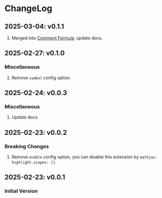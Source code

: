 # ChangeLog

## 2025-03-04: v0.1.1
1. Merged into [Comment Formula](https://github.com/howcasperwhat/comment-formula), update docs.

## 2025-02-27: v0.1.0
### Miscellaneous
1. Remove `symbol` config option.

## 2025-02-24: v0.0.3
### Miscellaneous
1. Update docs.

## 2025-02-23: v0.0.2
### Breaking Changes
1. Remove `enable` config option, you can disable this extension by `mathjax-highlight.scopes: []`.

## 2025-02-23: v0.0.1
### Initial Version
